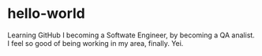 # hello-world
Learning GitHub
I becoming a Softwate Engineer, by becoming a QA analist.
I feel so good of being working in my area, finally. Yei.
